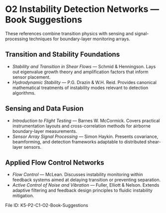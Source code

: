# O2 Instability Detection Networks — Book Suggestions

These references combine transition physics with sensing and signal-processing techniques for boundary-layer monitoring arrays.

## Transition and Stability Foundations
- *Stability and Transition in Shear Flows* — Schmid & Henningson. Lays out eigenvalue growth theory and amplification factors that inform sensor placement.
- *Hydrodynamic Stability* — P.G. Drazin & W.H. Reid. Provides canonical mathematical treatments of instability modes relevant to detection algorithms.

## Sensing and Data Fusion
- *Introduction to Flight Testing* — Barnes W. McCormick. Covers practical instrumentation layouts and cross-correlation methods for airborne boundary-layer measurements.
- *Sensor Array Signal Processing* — Simon Haykin. Presents covariance, beamforming, and detection frameworks adaptable to distributed shear-layer sensors.

## Applied Flow Control Networks
- *Flow Control* — McLean. Discusses instability monitoring within feedback systems aimed at delaying transition or preventing separation.
- *Active Control of Noise and Vibration* — Fuller, Elliott & Nelson. Extends adaptive filtering and feedback design principles to fluidic instability mitigation.

File ID: K5-P2-C1-O2-Book-Suggestions
